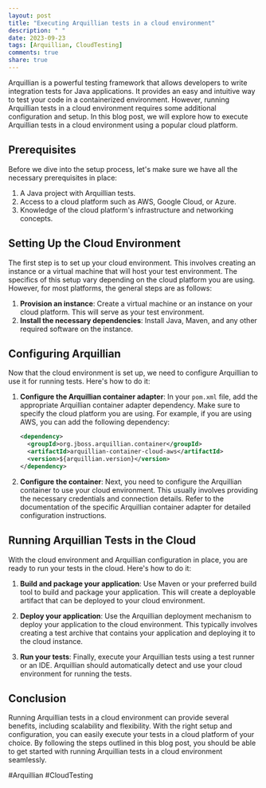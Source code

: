 ```yaml
---
layout: post
title: "Executing Arquillian tests in a cloud environment"
description: " "
date: 2023-09-23
tags: [Arquillian, CloudTesting]
comments: true
share: true
---
```


Arquillian is a powerful testing framework that allows developers to write integration tests for Java applications. It provides an easy and intuitive way to test your code in a containerized environment. However, running Arquillian tests in a cloud environment requires some additional configuration and setup. In this blog post, we will explore how to execute Arquillian tests in a cloud environment using a popular cloud platform.

## Prerequisites

Before we dive into the setup process, let's make sure we have all the necessary prerequisites in place:

1. A Java project with Arquillian tests.
2. Access to a cloud platform such as AWS, Google Cloud, or Azure.
3. Knowledge of the cloud platform's infrastructure and networking concepts.

## Setting Up the Cloud Environment

The first step is to set up your cloud environment. This involves creating an instance or a virtual machine that will host your test environment. The specifics of this setup vary depending on the cloud platform you are using. However, for most platforms, the general steps are as follows:

1. **Provision an instance**: Create a virtual machine or an instance on your cloud platform. This will serve as your test environment.
2. **Install the necessary dependencies**: Install Java, Maven, and any other required software on the instance.

## Configuring Arquillian

Now that the cloud environment is set up, we need to configure Arquillian to use it for running tests. Here's how to do it:

1. **Configure the Arquillian container adapter**: In your `pom.xml` file, add the appropriate Arquillian container adapter dependency. Make sure to specify the cloud platform you are using. For example, if you are using AWS, you can add the following dependency:

   ```xml
   <dependency>
     <groupId>org.jboss.arquillian.container</groupId>
     <artifactId>arquillian-container-cloud-aws</artifactId>
     <version>${arquillian.version}</version>
   </dependency>
   ```

2. **Configure the container**: Next, you need to configure the Arquillian container to use your cloud environment. This usually involves providing the necessary credentials and connection details. Refer to the documentation of the specific Arquillian container adapter for detailed configuration instructions.

## Running Arquillian Tests in the Cloud

With the cloud environment and Arquillian configuration in place, you are ready to run your tests in the cloud. Here's how to do it:

1. **Build and package your application**: Use Maven or your preferred build tool to build and package your application. This will create a deployable artifact that can be deployed to your cloud environment.

2. **Deploy your application**: Use the Arquillian deployment mechanism to deploy your application to the cloud environment. This typically involves creating a test archive that contains your application and deploying it to the cloud instance.

3. **Run your tests**: Finally, execute your Arquillian tests using a test runner or an IDE. Arquillian should automatically detect and use your cloud environment for running the tests.

## Conclusion

Running Arquillian tests in a cloud environment can provide several benefits, including scalability and flexibility. With the right setup and configuration, you can easily execute your tests in a cloud platform of your choice. By following the steps outlined in this blog post, you should be able to get started with running Arquillian tests in a cloud environment seamlessly.

\#Arquillian #CloudTesting